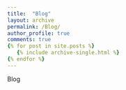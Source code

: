 ```yaml
---
title:  "Blog"
layout: archive
permalink: /Blog/
author_profile: true
comments: true
{% for post in site.posts %}
   {% include archive-single.html %}
{% endfor %}   
---
```

Blog